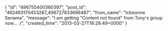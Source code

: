  {
   "id": "496755400360397",
   "post_id": "462493170453287_496727833696487",
   "from_name": "Icbeonne Senama",
   "message": "I am getting \"Content not found\" from Tony's group now... :(",
   "created_time": "2013-03-27T16:28:49+0000"
 }
